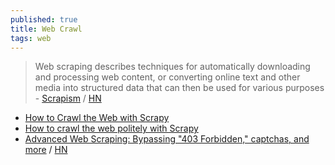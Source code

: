 ```yaml
---
published: true
title: Web Crawl
tags: web
---
```

>  Web scraping describes techniques for automatically downloading and processing web content, or converting online text and other media into structured data that can then be used for various purposes - [Scrapism](https://scrapism.lav.io/) / [HN](https://news.ycombinator.com/item?id=31500007)

- [How to Crawl the Web with Scrapy](https://news.ycombinator.com/item?id=28514998)
- [How to crawl the web politely with Scrapy](https://www.zyte.com/blog/how-to-crawl-the-web-politely-with-scrapy/)
- [Advanced Web Scraping: Bypassing "403 Forbidden," captchas, and more](https://sangaline.com/post/advanced-web-scraping-tutorial/) / [HN](https://news.ycombinator.com/item?id=13884357)